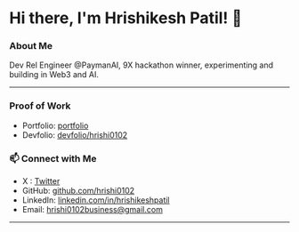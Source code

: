 # Hi there, I'm Hrishikesh Patil! 👋

### About Me
Dev Rel Engineer @PaymanAI, 9X hackathon winner, experimenting and building in Web3 and AI.

---
### Proof of Work
- Portfolio: [portfolio](https://hrishikeshpatil.vercel.app/)
- Devfolio: [devfolio/hrishi0102](https://devfolio.co/@hrishi2002)
### 📫 Connect with Me
- X : [Twitter](https://x.com/hrishikeshhh_)
- GitHub: [github.com/hrishi0102](https://github.com/hrishi0102)
- LinkedIn: [linkedin.com/in/hrishikeshpatil](https://www.linkedin.com/in/hrishikesh-patil-2002/)
- Email: [hrishi0102business@gmail.com](mailto:hrishi0102business@gmail.com)
---

<!---
hrishi0102/hrishi0102 is a ✨ special ✨ repository because its `README.md` (this file) appears on your GitHub profile.
You can click the Preview link to take a look at your changes.
--->
